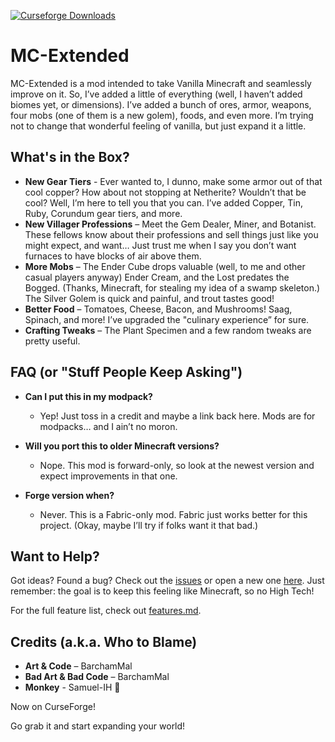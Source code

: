 [![Curseforge Downloads](https://cf.way2muchnoise.eu/1069727.svg)](https://www.curseforge.com/minecraft/mc-mods/mc-extended-vanilla-plus)
# MC-Extended

MC-Extended is a mod intended to take Vanilla Minecraft and seamlessly improve on it. So, I’ve added a little of everything (well, I haven’t added biomes yet, or dimensions). I’ve added a bunch of ores, armor, weapons, four mobs (one of them is a new golem), foods, and even more. I’m trying not to change that wonderful feeling of vanilla, but just expand it a little.

## What's in the Box?

- **New Gear Tiers** - Ever wanted to, I dunno, make some armor out of that cool copper? How about not stopping at Netherite? Wouldn’t that be cool? Well, I’m here to tell you that you can. I’ve added Copper, Tin, Ruby, Corundum gear tiers, and more.
- **New Villager Professions** – Meet the Gem Dealer, Miner, and Botanist. These fellows know about their professions and sell things just like you might expect, and want… Just trust me when I say you don’t want furnaces to have blocks of air above them.
- **More Mobs** – The Ender Cube drops valuable (well, to me and other casual players anyway) Ender Cream, and the Lost predates the Bogged. (Thanks, Minecraft, for stealing my idea of a swamp skeleton.) The Silver Golem is quick and painful, and trout tastes good!
- **Better Food** – Tomatoes, Cheese, Bacon, and Mushrooms! Saag, Spinach, and more! I’ve upgraded the "culinary experience” for sure.
- **Crafting Tweaks** – The Plant Specimen and a few random tweaks are pretty useful.

## FAQ (or "Stuff People Keep Asking")

- **Can I put this in my modpack?**

  - Yep! Just toss in a credit and maybe a link back here. Mods are for modpacks… and I ain’t no moron.

- **Will you port this to older Minecraft versions?**

  - Nope. This mod is forward-only, so look at the newest version and expect improvements in that one.

- **Forge version when?**

  - Never. This is a Fabric-only mod. Fabric just works better for this project. (Okay, maybe I’ll try if folks want it that bad.)

## Want to Help?

Got ideas? Found a bug? Check out the [issues](https://github.com/BarchamMal/MC-Extended/issues) or open a new one [here](https://github.com/BarchamMal/MC-Extended/issues/new). Just remember: the goal is to keep this feeling like Minecraft, so no High Tech!

For the full feature list, check out [features.md](https://github.com/BarchamMal/MC-Extended/blob/main/features.md).

## Credits (a.k.a. Who to Blame)

- **Art & Code** – BarchamMal
- **Bad Art & Bad Code** – BarchamMal
- **Monkey** - Samuel-IH 🍌

Now on CurseForge!

Go grab it and start expanding your world!
